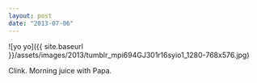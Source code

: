 ```yaml
---
layout: post
date: "2013-07-06"
---
```


![yo yo]({{ site.baseurl }}/assets/images/2013/tumblr_mpi694GJ301r16syio1_1280-768x576.jpg)

Clink. Morning juice with Papa.
